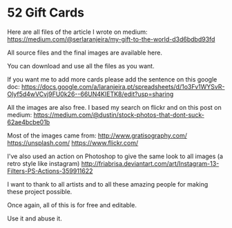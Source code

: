 52 Gift Cards
===========

Here are all files of the article I wrote on medium:
https://medium.com/@serlaranjeira/my-gift-to-the-world-d3d6bdbd93fd

All source files and the final images are available here.

You can download and use all the files as you want.

If you want me to add more cards please add the sentence on this google doc:
https://docs.google.com/a/laranjeira.pt/spreadsheets/d/1o3Fv1WYSvR-Olyf5d4wVCvj9FU0k26--66UN4KIETK8/edit?usp=sharing

All the images are also free. I based my search on flickr and on this post on medium:
https://medium.com/@dustin/stock-photos-that-dont-suck-62ae4bcbe01b

Most of the images came from:
http://www.gratisography.com/
https://unsplash.com/
https://www.flickr.com/

I've also used an action on Photoshop to give the same look to all images (a retro style like instagram)
http://friabrisa.deviantart.com/art/Instagram-13-Filters-PS-Actions-359911622


I want to thank to all artists and to all these amazing people for making these project possible.

Once again, all of this is for free and editable.

Use it and abuse it.



